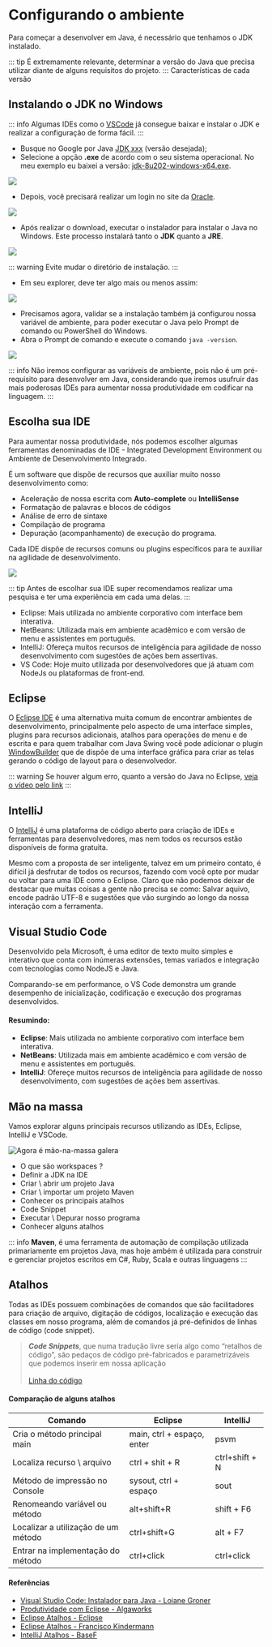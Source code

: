 # Configurando o ambiente

Para começar a desenvolver em Java, é necessário que tenhamos o JDK instalado.

::: tip
É extremamente relevante, determinar a versão do Java que precisa utilizar diante de alguns requisitos do projeto.
:::
Características de cada versão

## Instalando o JDK no Windows

::: info
Algumas IDEs como o [VSCode](https://code.visualstudio.com/docs/java/java-tutorial) já consegue baixar e instalar o JDK e realizar a configuração de forma fácil.
:::

* Busque no Google por Java [JDK xxx](https://www.oracle.com/br/java/technologies/javase/javase8-archive-downloads.html) (versão desejada);
* Selecione a opção **.exe** de acordo com o seu sistema operacional.                                             No meu exemplo eu baixei a versão: [jdk-8u202-windows-x64.exe](https://www.oracle.com/br/java/technologies/javase/javase8-archive-downloads.html#license-lightbox).

![](../../../assets/img/linguagens/java/setup-1.png)

* Depois, você precisará realizar um login no site da [Oracle](https://login.oracle.com/mysso/signon.jsp).

![](../../../assets/img/linguagens/java/setup-2.png)

* Após realizar o download, executar o instalador para instalar o Java no Windows. Este processo instalará tanto o **JDK** quanto a **JRE**.

![](../../../assets/img/linguagens/java/setup-3.png)

::: warning
Evite mudar o diretório de instalação.
:::

* Em seu explorer, deve ter algo mais ou menos assim:

![](../../../assets/img/linguagens/java/setuo-4.png)

* Precisamos agora, validar se a instalação também já configurou nossa variável de ambiente, para poder executar o Java pelo Prompt de comando ou PowerShell do Windows.
* Abra o Prompt de comando e execute o comando `java -version`.

![](../../../assets/img/linguagens/java/setup-5.png)

::: info
Não iremos configurar as variáveis de ambiente, pois não é um pré-requisito para desenvolver em Java, considerando que iremos usufruir das mais poderosas IDEs para aumentar nossa produtividade em codificar na linguagem.
:::

## Escolha sua IDE

Para aumentar nossa produtividade, nós podemos escolher algumas ferramentas denominadas de IDE - Integrated Development Environment ou Ambiente de Desenvolvimento Integrado. 

É um software que dispõe de recursos que auxiliar muito nosso desenvolvimento como:

* Aceleração de nossa escrita com **Auto-complete** ou **IntelliSense**
* Formatação de palavras e blocos de códigos
* Análise de erro de sintaxe
* Compilação de programa
* Depuração (acompanhamento) de execução do programa.

Cada IDE dispõe de recursos comuns ou plugins específicos para te auxiliar na agilidade de desenvolvimento.

![](../../../assets/img/linguagens/java/setup-6.png)

::: tip
Antes de escolhar sua IDE super recomendamos realizar uma pesquisa e ter uma experiência em cada uma delas.
:::

* Eclipse: Mais utilizada no ambiente corporativo com interface bem interativa.
* NetBeans: Utilizada mais em ambiente acadêmico e com versão de menu e assistentes em português.
* IntelliJ: Ofereça muitos recursos de inteligência para agilidade de nosso desenvolvimento com sugestões de ações bem assertivas.
* VS Code: Hoje muito utilizada por desenvolvedores que já atuam com NodeJs ou plataformas de front-end.

## Eclipse

O [Eclipse IDE](https://www.eclipse.org/downloads/) é uma alternativa muita comum de encontrar ambientes de desenvolvimento, principalmente pelo aspecto de uma interface simples, plugins para recursos adicionais, atalhos para operações de menu e de escrita e para quem trabalhar com Java Swing você pode adicionar o plugin [WindowBuilder](https://www.eclipse.org/windowbuilder/download.php) que de dispõe de  uma interface gráfica para criar as telas gerando o código de layout para o desenvolvedor.


::: warning
Se houver algum erro, quanto a versão do Java no Eclipse, [veja o vídeo pelo link](https://www.youtube.com/watch?v=CgwpdheXvls)
:::


## IntelliJ

O [IntelliJ](https://www.jetbrains.com/pt-br/idea/) é uma plataforma de código aberto para criação de IDEs e ferramentas para desenvolvedores, mas nem todos os recursos estão disponíveis de forma gratuita.

Mesmo com a proposta de ser inteligente, talvez em um primeiro contato, é difícil já desfrutar de todos os recursos, fazendo com você opte por mudar ou voltar para uma IDE  como o Eclipse. Claro que não podemos deixar de destacar que muitas coisas a gente não precisa se como: Salvar aquivo, encode padrão UTF-8 e sugestões que vão surgindo ao longo da nossa interação com a ferramenta.

## Visual Studio Code

Desenvolvido pela Microsoft, é uma editor de texto muito simples e interativo que conta com inúmeras extensões, temas variados e integração com tecnologias como NodeJS e Java.

Comparando-se em performance, o VS Code demonstra um grande desempenho de inicialização, codificação e execução dos programas desenvolvidos.

#### Resumindo:

* **Eclipse**: Mais utilizada no ambiente corporativo com interface bem interativa.
* **NetBeans**: Utilizada mais em ambiente acadêmico e com versão de menu e assistentes em português.
* **IntelliJ**: Ofereçe muitos recursos de inteligência para agilidade de nosso desenvolvimento, com sugestões de ações bem assertivas.

## Mão na massa

Vamos explorar alguns principais recursos utilizando as IDEs, Eclipse, IntelliJ e VSCode.

![Agora é mão-na-massa galera](../../../assets/img/linguagens/java/setup-7.gif)

* O que são workspaces ?
* Definir a JDK na IDE
* Criar \ abrir um projeto Java
* Criar \ importar um projeto Maven
* Conhecer os principais atalhos
* Code Snippet
* Executar \ Depurar nosso programa
* Conhecer alguns atalhos

::: info
**Maven**, é uma ferramenta de automação de compilação utilizada primariamente em projetos Java, mas hoje ambém é utilizada para construir e gerenciar projetos escritos em C#, Ruby, Scala e outras linguagens
:::

## Atalhos

Todas as IDEs possuem combinações de comandos que são facilitadores para criação de arquivo, digitação de códigos, localização e execução das classes em nosso programa, além de comandos já pré-definidos de linhas de código (code snippet).

> _**Code Snippets**_, que numa tradução livre seria algo como “retalhos de código”,  são pedaços de código pré-fabricados e parametrizáveis que podemos inserir em nossa aplicação\
> \
> [Linha do código](http://www.linhadecodigo.com.br/artigo/2274/code-snippets.aspx#ixzz7KEQ3PlmT)

#### Comparação de alguns atalhos

| Comando                             | Eclipse                     | IntelliJ       |
| ----------------------------------- | --------------------------- | -------------- |
| Cria o método principal main        | main,  ctrl + espaço, enter | psvm           |
| Localiza recurso \ arquivo          | ctrl + shit + R             | ctrl+shift + N |
| Método de impressão no Console      | sysout, ctrl + espaço       | sout           |
| Renomeando variável ou método       | alt+shift+R                 | shift + F6     |
| Localizar a utilização de um método | ctrl+shift+G                | alt + F7       |
| Entrar na implementação do método   | ctrl+click                  | ctrl+click     |



#### Referências

* [Visual Studio Code: Instalador para Java - Loiane Groner](https://www.youtube.com/watch?v=vim1bTa-Bkc)
* [Produtividade com Eclipse - Algaworks](https://blog.algaworks.com/atalhos-e-configuracoes-para-ganhar-produtividade-com-eclipse)
* [Eclipse Atalhos - Eclipse](http://www.w3big.com/pt/eclipse/eclipse-shortcuts.html)
* [Eclipse Atalhos - Francisco Kindermann](https://medium.com/@francisco.kindermann/alguns-atalhos-do-eclipse-65ad47eec6ae)
* [IntelliJ Atalhos - BaseF](http://www.basef.com.br/index.php/Atalhos_do_IntelliJ_Idea)